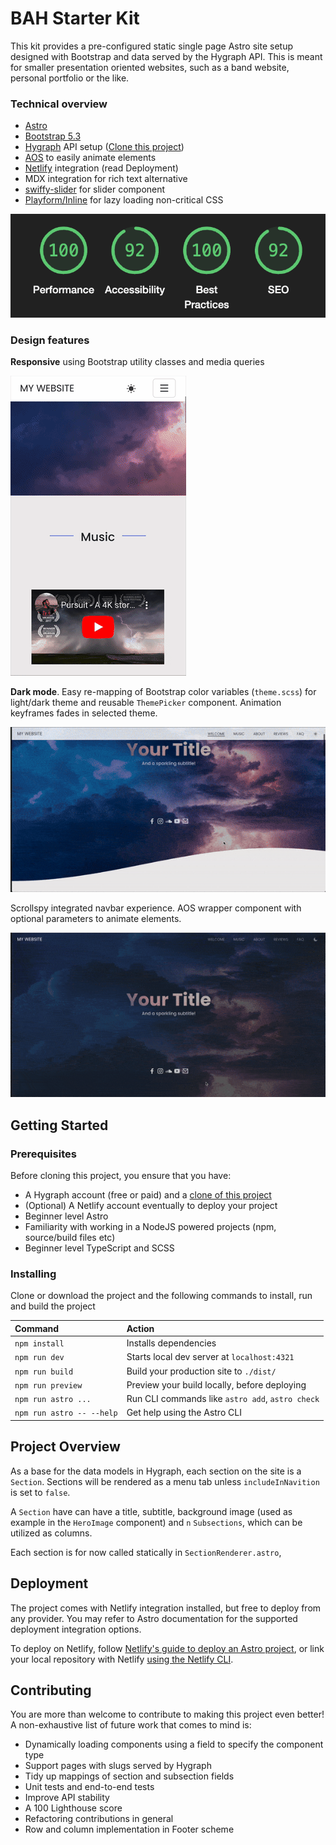 # BAH Starter Kit

This kit provides a pre-configured static single page Astro site setup designed with Bootstrap and data served by the Hygraph API. This is meant for smaller presentation oriented websites, such as a band website, personal portfolio or the like. 

### Technical overview

- [Astro](https://astro.build/)
- [Bootstrap 5.3](https://getbootstrap.com/)
- [Hygraph](https://hygraph.com/) API setup ([Clone this project](https://app.hygraph.com/clone/e6bf5add61b5452db93ed8e557e49994?name=BAH%20Starter%20Kit))
- [AOS](https://michalsnik.github.io/aos/) to easily animate elements
- [Netlify](https://docs.netlify.com/frameworks/astro/) integration (read Deployment)
- MDX integration for rich text alternative
- [swiffy-slider](https://swiffyslider.com/) for slider component
- [Playform/Inline](https://github.com/PlayForm/Inline) for lazy loading non-critical CSS

![Lighthouse score](previews/bah-lighthouse.png)

### Design features

**Responsive** using Bootstrap utility classes and media queries

![](previews/bah-mobile.gif)

**Dark mode**. Easy re-mapping of Bootstrap color variables (`theme.scss`) for light/dark theme and reusable `ThemePicker` component. Animation keyframes fades in selected theme.

![](previews/bah-darkmode.gif)

Scrollspy integrated navbar experience. AOS wrapper component with optional parameters to animate elements.

![](previews/bah-scroll.gif)

## Getting Started 

### Prerequisites

Before cloning this project, you ensure that you have:
- A Hygraph account (free or paid) and a [clone of this project](https://app.hygraph.com/clone/e6bf5add61b5452db93ed8e557e49994?name=BAH%20Starter%20Kit)
- (Optional) A Netlify account eventually to deploy your project
- Beginner level Astro
- Familiarity with working in a NodeJS powered projects (npm, source/build files etc)
- Beginner level TypeScript and SCSS

### Installing

Clone or download the project and the following commands to install, run and build the project

| Command                   | Action                                           |
| :------------------------ | :----------------------------------------------- |
| `npm install`             | Installs dependencies                            |
| `npm run dev`             | Starts local dev server at `localhost:4321`      |
| `npm run build`           | Build your production site to `./dist/`          |
| `npm run preview`         | Preview your build locally, before deploying     |
| `npm run astro ...`       | Run CLI commands like `astro add`, `astro check` |
| `npm run astro -- --help` | Get help using the Astro CLI                     |

## Project Overview

As a base for the data models in Hygraph, each section on the site is a `Section`. Sections will be rendered as a menu tab unless `includeInNavition` is set to `false`.

A `Section` have can have a title, subtitle, background image (used as example in the `HeroImage` component) and `n` `Subsections`, which can be utilized as columns. 

Each section is for now called statically in `SectionRenderer.astro`, 


## Deployment

The project comes with Netlify integration installed, but free to deploy from any provider. You may refer to Astro documentation for the supported deployment integration options. 

To deploy on Netlify, follow [Netlify's guide to deploy an Astro project](https://docs.netlify.com/frameworks/astro/), or link your local repository with Netlify [using the Netlify CLI](https://github.com/netlify-templates/astro-platform-starter?tab=readme-ov-file#developing-locally).

## Contributing

You are more than welcome to contribute to making this project even better! A non-exhaustive list of future work that comes to mind is:

- Dynamically loading components using a field to specify the component type
- Support pages with slugs served by Hygraph
- Tidy up mappings of section and subsection fields
- Unit tests and end-to-end tests
- Improve API stability 
- A 100 Lighthouse score
- Refactoring contributions in general
- Row and column implementation in Footer scheme